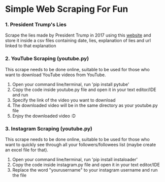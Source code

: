 # Simple Web Scraping For Fun

### 1. President Trump's Lies
Scrape the lies made by President Trump in 2017 using this [website](https://www.nytimes.com/interactive/2017/06/23/opinion/trumps-lies.html) and store it inside a csv files containing date, lies, explanation of lies and url linked to that explanation

### 2. YouTube Scraping (youtube.py)
This scrape needs to be done online, suitable to be used for those who want to download YouTube videos from YouTube.
1. Open your command line/terminal, run 'pip install pytube'
2. Copy the code inside youtube.py file and open it in your text editor/IDE and run
3. Specify the link of the video you want to download
4. The downloaded video will be in the same directory as your youtube.py file
5. Enjoy the downloaded video :D

### 3. Instagram Scraping (youtube.py)
This scrape needs to be done online, suitable to be used for those who want to quickly see through all your followers/followees list (maybe create an excel file for that).
1. Open your command line/terminal, run 'pip install instaloader'
2. Copy the code inside instagram.py file and open it in your text editor/IDE
3. Replace the word "yourusername" to your instagram username and run the file
